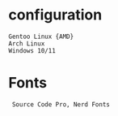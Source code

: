 # configuration

```Configuration files for my personal computer. Operating systems used:
Gentoo Linux {AMD}
Arch Linux
Windows 10/11
```

# Fonts
``` Source Code Pro, Nerd Fonts```
